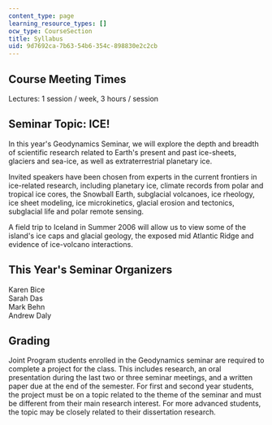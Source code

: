 ```yaml
---
content_type: page
learning_resource_types: []
ocw_type: CourseSection
title: Syllabus
uid: 9d7692ca-7b63-54b6-354c-898830e2c2cb
---
```


Course Meeting Times
--------------------

Lectures: 1 session / week, 3 hours / session

Seminar Topic: ICE!
-------------------

In this year's Geodynamics Seminar, we will explore the depth and breadth of scientific research related to Earth's present and past ice-sheets, glaciers and sea-ice, as well as extraterrestrial planetary ice.

Invited speakers have been chosen from experts in the current frontiers in ice-related research, including planetary ice, climate records from polar and tropical ice cores, the Snowball Earth, subglacial volcanoes, ice rheology, ice sheet modeling, ice microkinetics, glacial erosion and tectonics, subglacial life and polar remote sensing.

A field trip to Iceland in Summer 2006 will allow us to view some of the island's ice caps and glacial geology, the exposed mid Atlantic Ridge and evidence of ice-volcano interactions.

This Year's Seminar Organizers
------------------------------

Karen Bice  
Sarah Das  
Mark Behn  
Andrew Daly

Grading
-------

Joint Program students enrolled in the Geodynamics seminar are required to complete a project for the class. This includes research, an oral presentation during the last two or three seminar meetings, and a written paper due at the end of the semester. For first and second year students, the project must be on a topic related to the theme of the seminar and must be different from their main research interest. For more advanced students, the topic may be closely related to their dissertation research.